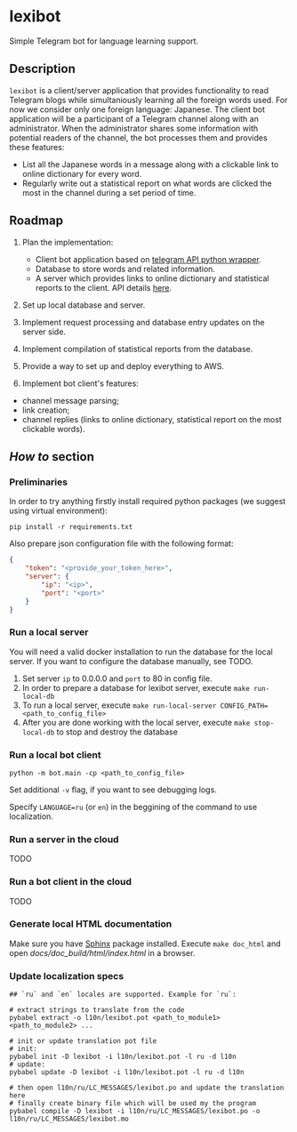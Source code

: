 # lexibot

Simple Telegram bot for language learning support.

## Description

`lexibot` is a client/server application that provides functionality to read Telegram blogs while simultaniously learning all the foreign words used.
For now we consider only one foreign language: Japanese.
The client bot application will be a participant of a Telegram channel along with an administrator.
When the administrator shares some information with potential readers of the channel, the bot processes them and provides these features:
* List all the Japanese words in a message along with a clickable link to online dictionary for every word.
* Regularly write out a statistical report on what words are clicked the most in the channel during a set period of time.

## Roadmap

1. Plan the implementation:
    - Client bot application based on [telegram API python wrapper](https://github.com/python-telegram-bot/python-telegram-bot).
    - Database to store words and related information.
    - A server which provides links to online dictionary and statistical reports to the client.
      API details [here](docs/api_description.md).

2. Set up local database and server.

3. Implement request processing and database entry updates on the server side.

4. Implement compilation of statistical reports from the database.

5. Provide a way to set up and deploy everything to AWS.

6. Implement bot client's features:
- channel message parsing;
- link creation;
- channel replies (links to online dictionary, statistical report on the most clickable words).

## _How to_ section

### Preliminaries

In order to try anything firstly install
required python packages (we suggest using virtual environment):
```shell script
pip install -r requirements.txt
```
Also prepare json configuration file with the following format:
```json
{
    "token": "<provide_your_token_here>",
    "server": {
        "ip": "<ip>",
        "port": "<port>"
    }
}
```


### Run a local server

You will need a valid docker installation to run the database for the local server. If you want to configure the
database manually, see TODO.

1. Set server `ip` to 0.0.0.0 and `port` to 80 in config file.
1. In order to prepare a database for lexibot server, execute `make run-local-db`
1. To run a local server, execute `make run-local-server CONFIG_PATH=<path_to_config_file>`
1. After you are done working with the local server, execute `make stop-local-db` to stop and destroy the database

### Run a local bot client

```
python -m bot.main -cp <path_to_config_file>
```
Set additional `-v` flag, if you want to see debugging logs.

Specify `LANGUAGE=ru` (or `en`) in the beggining of the command to use localization.

### Run a server in the cloud

TODO

### Run a bot client in the cloud

TODO

### Generate local HTML documentation

Make sure you have [Sphinx](https://www.sphinx-doc.org) package installed.
Execute `make doc_html` and open _docs/doc_build/html/index.html_
in a browser.

### Update localization specs
```shell script
## `ru` and `en` locales are supported. Example for `ru`:

# extract strings to translate from the code
pybabel extract -o l10n/lexibot.pot <path_to_module1> <path_to_module2> ... 

# init or update translation pot file
# init:
pybabel init -D lexibot -i l10n/lexibot.pot -l ru -d l10n
# update:
pybabel update -D lexibot -i l10n/lexibot.pot -l ru -d l10n

# then open l10n/ru/LC_MESSAGES/lexibot.po and update the translation here
# finally create binary file which will be used my the program
pybabel compile -D lexibot -i l10n/ru/LC_MESSAGES/lexibot.po -o l10n/ru/LC_MESSAGES/lexibot.mo
```

